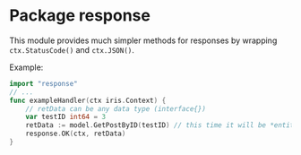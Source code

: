 # Package response

This module provides much simpler methods for responses by wrapping `ctx.StatusCode()` and `ctx.JSON()`.

Example:

```go
import "response"
// ...
func exampleHandler(ctx iris.Context) {
    // retData can be any data type (interface{})
    var testID int64 = 3
    retData := model.GetPostByID(testID) // this time it will be *entity.Post
    response.OK(ctx, retData)
}
```